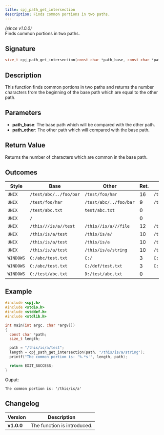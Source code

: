 ```yaml
---
title: cpj_path_get_intersection
description: Finds common portions in two paths.
---
```


_(since v1.0.0)_  
Finds common portions in two paths.

## Signature
```c
size_t cpj_path_get_intersection(const char *path_base, const char *path_other);
```

## Description
This function finds common portions in two paths and returns the number characters from the beginning of the base path which are equal to the other path.

## Parameters
 * **path_base**: The base path which will be compared with the other path.
 * **path_other**: The other path which will compared with the base path.

## Return Value
Returns the number of characters which are common in the base path.

## Outcomes

| Style       | Base                     | Other                    | Ret.   | Result               |
|-------------|--------------------------|--------------------------|--------|----------------------|
| ``UNIX``    | ``/test/abc/../foo/bar`` | ``/test/foo/har``        | 16     | ``/test/abc/../foo`` |
| ``UNIX``    | ``/test/foo/har``        | ``/test/abc/../foo/bar`` | 9      | ``/test/foo``        |
| ``UNIX``    | ``/test/abc.txt``        | ``test/abc.txt``         | 0      | `` ``                |
| ``UNIX``    | ``/``                    | `` ``                    | 0      | `` ``                |
| ``UNIX``    | ``/this///is/a//test``   | ``/this//is/a///file``   | 12     | ``/this///is/a``     |
| ``UNIX``    | ``/this/is/a/test``      | ``/this/is/a/``          | 10     | ``/this/is/a``       |
| ``UNIX``    | ``/this/is/a/test``      | ``/this/is/a``           | 10     | ``/this/is/a``       |
| ``UNIX``    | ``/this/is/a/test``      | ``/this/is/a/string``    | 10     | ``/this/is/a``       |
| ``WINDOWS`` | ``C:/abc/test.txt``      | ``C:/``                  | 3      | ``C:/``              |
| ``WINDOWS`` | ``C:/abc/test.txt``      | ``C:/def/test.txt``      | 3      | ``C:/``              |
| ``WINDOWS`` | ``C:/test/abc.txt``      | ``D:/test/abc.txt``      | 0      | `` ``                |

## Example
```c
#include <cpj.h>
#include <stdio.h>
#include <stddef.h>
#include <stdlib.h>

int main(int argc, char *argv[])
{
  const char *path;
  size_t length;

  path = "/this/is/a/test";
  length = cpj_path_get_intersection(path, "/this/is/a/string");
  printf("The common portion is: '%.*s'", length, path);

  return EXIT_SUCCESS;
}
```

Ouput:
```
The common portion is: '/this/is/a'
```

## Changelog

| Version    | Description                                            |
|------------|--------------------------------------------------------|
| **v1.0.0** | The function is introduced.                            |

